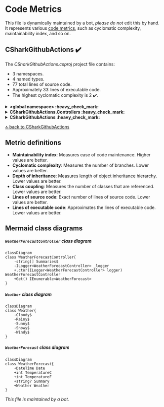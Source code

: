 <!-- markdownlint-capture -->
<!-- markdownlint-disable -->

# Code Metrics

This file is dynamically maintained by a bot, *please do not* edit this by hand. It represents various [code metrics](https://aka.ms/dotnet/code-metrics), such as cyclomatic complexity, maintainability index, and so on.

<div id='csharkgithubactions'></div>

## CSharkGithubActions :heavy_check_mark:

The *CSharkGithubActions.csproj* project file contains:

- 3 namespaces.
- 4 named types.
- 77 total lines of source code.
- Approximately 33 lines of executable code.
- The highest cyclomatic complexity is 2 :heavy_check_mark:.

<details>
<summary>
  <strong id="global+namespace">
    &lt;global namespace&gt; :heavy_check_mark:
  </strong>
</summary>
<br>

The `<global namespace>` namespace contains 1 named types.

- 1 named types.
- 25 total lines of source code.
- Approximately 24 lines of executable code.
- The highest cyclomatic complexity is 2 :heavy_check_mark:.

<details>
<summary>
  <strong id="program$">
    &lt;Program&gt;$ :heavy_check_mark:
  </strong>
</summary>
<br>

- The `<Program>$` contains 1 members.
- 25 total lines of source code.
- Approximately 24 lines of executable code.
- The highest cyclomatic complexity is 2 :heavy_check_mark:.

| Member kind | Line number | Maintainability index | Cyclomatic complexity | Depth of inheritance | Class coupling | Lines of source / executable code |
| :-: | :-: | :-: | :-: | :-: | :-: | :-: |
| Method | <a href='https://github.com/IanBuck-dev/CSharkGithubActions/blob/test-1/../../../../../github/workspace/Program.cs#L1' title='<top-level-statements-entry-point>'>1</a> | 66 | 2 :heavy_check_mark: | 0 | 1 | 25 / 12 |

<a href="#global+namespace">:top: back to &lt;global namespace&gt;</a>

</details>

</details>

<details>
<summary>
  <strong id="csharkgithubactions-controllers">
    CSharkGithubActions.Controllers :heavy_check_mark:
  </strong>
</summary>
<br>

The `CSharkGithubActions.Controllers` namespace contains 1 named types.

- 1 named types.
- 31 total lines of source code.
- Approximately 7 lines of executable code.
- The highest cyclomatic complexity is 1 :heavy_check_mark:.

<details>
<summary>
  <strong id="weatherforecastcontroller">
    WeatherForecastController :heavy_check_mark:
  </strong>
</summary>
<br>

- The `WeatherForecastController` contains 4 members.
- 28 total lines of source code.
- Approximately 7 lines of executable code.
- The highest cyclomatic complexity is 1 :heavy_check_mark:.

| Member kind | Line number | Maintainability index | Cyclomatic complexity | Depth of inheritance | Class coupling | Lines of source / executable code |
| :-: | :-: | :-: | :-: | :-: | :-: | :-: |
| Field | <a href='https://github.com/IanBuck-dev/CSharkGithubActions/blob/test-1/../../../../../github/workspace/Controllers/WeatherForecastController.cs#L14' title='ILogger<WeatherForecastController> WeatherForecastController._logger'>14</a> | 100 | 0 :heavy_check_mark: | 0 | 1 | 1 / 0 |
| Method | <a href='https://github.com/IanBuck-dev/CSharkGithubActions/blob/test-1/../../../../../github/workspace/Controllers/WeatherForecastController.cs#L16' title='WeatherForecastController.WeatherForecastController(ILogger<WeatherForecastController> logger)'>16</a> | 96 | 1 :heavy_check_mark: | 0 | 1 | 4 / 1 |
| Method | <a href='https://github.com/IanBuck-dev/CSharkGithubActions/blob/test-1/../../../../../github/workspace/Controllers/WeatherForecastController.cs#L22' title='IEnumerable<WeatherForecast> WeatherForecastController.Get()'>22</a> | 76 | 1 :heavy_check_mark: | 0 | 6 | 11 / 3 |
| Field | <a href='https://github.com/IanBuck-dev/CSharkGithubActions/blob/test-1/../../../../../github/workspace/Controllers/WeatherForecastController.cs#L9' title='string[] WeatherForecastController.Summaries'>9</a> | 82 | 0 :heavy_check_mark: | 0 | 0 | 3 / 1 |

<a href="#WeatherForecastController-class-diagram">:link: to `WeatherForecastController` class diagram</a>

<a href="#csharkgithubactions-controllers">:top: back to CSharkGithubActions.Controllers</a>

</details>

</details>

<details>
<summary>
  <strong id="csharkgithubactions">
    CSharkGithubActions :heavy_check_mark:
  </strong>
</summary>
<br>

The `CSharkGithubActions` namespace contains 2 named types.

- 2 named types.
- 21 total lines of source code.
- Approximately 2 lines of executable code.
- The highest cyclomatic complexity is 2 :heavy_check_mark:.

<details>
<summary>
  <strong id="weather">
    Weather :heavy_check_mark:
  </strong>
</summary>
<br>

- The `Weather` contains 5 members.
- 8 total lines of source code.
- Approximately 0 lines of executable code.
- The highest cyclomatic complexity is 0 :heavy_check_mark:.

| Member kind | Line number | Maintainability index | Cyclomatic complexity | Depth of inheritance | Class coupling | Lines of source / executable code |
| :-: | :-: | :-: | :-: | :-: | :-: | :-: |
| Field | <a href='https://github.com/IanBuck-dev/CSharkGithubActions/blob/test-1/../../../../../github/workspace/WeatherForecast.cs#L17' title='Weather.Cloudy'>17</a> | 100 | 0 :heavy_check_mark: | 0 | 0 | 1 / 0 |
| Field | <a href='https://github.com/IanBuck-dev/CSharkGithubActions/blob/test-1/../../../../../github/workspace/WeatherForecast.cs#L18' title='Weather.Rainy'>18</a> | 100 | 0 :heavy_check_mark: | 0 | 0 | 1 / 0 |
| Field | <a href='https://github.com/IanBuck-dev/CSharkGithubActions/blob/test-1/../../../../../github/workspace/WeatherForecast.cs#L20' title='Weather.Snowy'>20</a> | 100 | 0 :heavy_check_mark: | 0 | 0 | 1 / 0 |
| Field | <a href='https://github.com/IanBuck-dev/CSharkGithubActions/blob/test-1/../../../../../github/workspace/WeatherForecast.cs#L19' title='Weather.Sunny'>19</a> | 100 | 0 :heavy_check_mark: | 0 | 0 | 1 / 0 |
| Field | <a href='https://github.com/IanBuck-dev/CSharkGithubActions/blob/test-1/../../../../../github/workspace/WeatherForecast.cs#L21' title='Weather.Windy'>21</a> | 100 | 0 :heavy_check_mark: | 0 | 0 | 1 / 0 |

<a href="#Weather-class-diagram">:link: to `Weather` class diagram</a>

<a href="#csharkgithubactions">:top: back to CSharkGithubActions</a>

</details>

<details>
<summary>
  <strong id="weatherforecast">
    WeatherForecast :heavy_check_mark:
  </strong>
</summary>
<br>

- The `WeatherForecast` contains 5 members.
- 11 total lines of source code.
- Approximately 2 lines of executable code.
- The highest cyclomatic complexity is 2 :heavy_check_mark:.

| Member kind | Line number | Maintainability index | Cyclomatic complexity | Depth of inheritance | Class coupling | Lines of source / executable code |
| :-: | :-: | :-: | :-: | :-: | :-: | :-: |
| Property | <a href='https://github.com/IanBuck-dev/CSharkGithubActions/blob/test-1/../../../../../github/workspace/WeatherForecast.cs#L5' title='DateTime WeatherForecast.Date'>5</a> | 100 | 2 :heavy_check_mark: | 0 | 1 | 1 / 0 |
| Property | <a href='https://github.com/IanBuck-dev/CSharkGithubActions/blob/test-1/../../../../../github/workspace/WeatherForecast.cs#L11' title='string? WeatherForecast.Summary'>11</a> | 100 | 2 :heavy_check_mark: | 0 | 1 | 1 / 0 |
| Property | <a href='https://github.com/IanBuck-dev/CSharkGithubActions/blob/test-1/../../../../../github/workspace/WeatherForecast.cs#L7' title='int WeatherForecast.TemperatureC'>7</a> | 100 | 2 :heavy_check_mark: | 0 | 0 | 1 / 0 |
| Property | <a href='https://github.com/IanBuck-dev/CSharkGithubActions/blob/test-1/../../../../../github/workspace/WeatherForecast.cs#L9' title='int WeatherForecast.TemperatureF'>9</a> | 91 | 2 :heavy_check_mark: | 0 | 1 | 1 / 2 |
| Property | <a href='https://github.com/IanBuck-dev/CSharkGithubActions/blob/test-1/../../../../../github/workspace/WeatherForecast.cs#L12' title='Weather WeatherForecast.Weather'>12</a> | 100 | 2 :heavy_check_mark: | 0 | 1 | 1 / 0 |

<a href="#WeatherForecast-class-diagram">:link: to `WeatherForecast` class diagram</a>

<a href="#csharkgithubactions">:top: back to CSharkGithubActions</a>

</details>

</details>

<a href="#csharkgithubactions">:top: back to CSharkGithubActions</a>

## Metric definitions

  - **Maintainability index**: Measures ease of code maintenance. Higher values are better.
  - **Cyclomatic complexity**: Measures the number of branches. Lower values are better.
  - **Depth of inheritance**: Measures length of object inheritance hierarchy. Lower values are better.
  - **Class coupling**: Measures the number of classes that are referenced. Lower values are better.
  - **Lines of source code**: Exact number of lines of source code. Lower values are better.
  - **Lines of executable code**: Approximates the lines of executable code. Lower values are better.

## Mermaid class diagrams

<div id="WeatherForecastController-class-diagram"></div>

##### `WeatherForecastController` class diagram

```mermaid
classDiagram
class WeatherForecastController{
    -string[] Summaries$
    -ILogger<WeatherForecastController> _logger
    +.ctor(ILogger<WeatherForecastController> logger) WeatherForecastController
    +Get() IEnumerable<WeatherForecast>
}

```

<div id="Weather-class-diagram"></div>

##### `Weather` class diagram

```mermaid
classDiagram
class Weather{
    -Cloudy$
    -Rainy$
    -Sunny$
    -Snowy$
    -Windy$
}

```

<div id="WeatherForecast-class-diagram"></div>

##### `WeatherForecast` class diagram

```mermaid
classDiagram
class WeatherForecast{
    +DateTime Date
    +int TemperatureC
    +int TemperatureF
    +string? Summary
    +Weather Weather
}

```

*This file is maintained by a bot.*

<!-- markdownlint-restore -->
